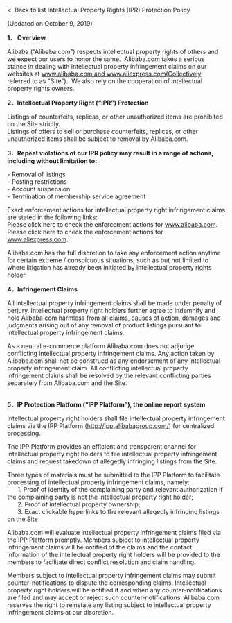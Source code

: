 <. Back to list Intellectual Property Rights (IPR) Protection Policy

(Updated on October 9, 2019)

**1． Overview**

Alibaba (“Alibaba.com”) respects intellectual property rights of others and we expect our users to honor the same.  Alibaba.com takes a serious stance in dealing with intellectual property infringement claims on our websites at www.alibaba.com and www.aliexpress.com(Collectively referred to as "Site").  We also rely on the cooperation of intellectual property rights owners.

  
**2．Intellectual Property Right (“IPR”) Protection**

Listings of counterfeits, replicas, or other unauthorized items are prohibited on the Site strictly.   
Listings of offers to sell or purchase counterfeits, replicas, or other unauthorized items shall be subject to removal by Alibaba.com.

**3．Repeat violations of our IPR policy may result in a range of actions, including without limitation to:**

\- Removal of listings  
\- Posting restrictions  
\- Account suspension   
\- Termination of membership service agreement

Exact enforcement actions for intellectual property right infringement claims are stated in the following links:   
Please click here to check the enforcement actions for www.alibaba.com.  
Please click here to check the enforcement actions for www.aliexpress.com.

Alibaba.com has the full discretion to take any enforcement action anytime for certain extreme / conspicuous situations, such as but not limited to where litigation has already been initiated by intellectual property rights holder.

  
**4．Infringement Claims**

All intellectual property infringement claims shall be made under penalty of perjury. Intellectual property right holders further agree to indemnify and hold Alibaba.com harmless from all claims, causes of action, damages and judgments arising out of any removal of product listings pursuant to intellectual property infringement claims. 

As a neutral e-commerce platform Alibaba.com does not adjudge conflicting intellectual property infringement claims. Any action taken by Alibaba.com shall not be construed as any endorsement of any intellectual property infringement claim. All conflicting intellectual property infringement claims shall be resolved by the relevant conflicting parties separately from Alibaba.com and the Site.   
 

**5．IP Protection Platform (“IPP Platform”), the online report system** 

Intellectual property right holders shall file intellectual property infringement claims via the IPP Platform (http://ipp.alibabagroup.com/) for centralized processing.

The IPP Platform provides an efficient and transparent channel for intellectual property right holders to file intellectual property infringement claims and request takedown of allegedly infringing listings from the Site.  
  
Three types of materials must be submitted to the IPP Platform to facilitate processing of intellectual property infringement claims, namely:  
      1. Proof of identity of the complaining party and relevant authorization if the complaining party is not the intellectual property right holder;  
      2. Proof of intellectual property ownership;   
      3. Exact clickable hyperlinks to the relevant allegedly infringing listings on the Site

Alibaba.com will evaluate intellectual property infringement claims filed via the IPP Platform promptly. Members subject to intellectual property infringement claims will be notified of the claims and the contact information of the intellectual property right holders will be provided to the members to facilitate direct conflict resolution and claim handling.  
  
Members subject to intellectual property infringement claims may submit counter-notifications to dispute the corresponding claims. Intellectual property right holders will be notified if and when any counter-notifications are filed and may accept or reject such counter-notifications. Alibaba.com reserves the right to reinstate any listing subject to intellectual property infringement claims at our discretion.